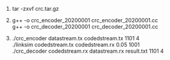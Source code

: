 1. tar -zxvf crc.tar.gz

2. g++ -o crc_encoder_20200001 crc_encoder_20200001.cc <br>
   g++ -o crc_decoder_20200001 crc_decoder_20200001.cc
   
3. ./crc_encoder datastream.tx codedstream.tx 1101 4<br>
   ./linksim codedstream.tx codedstream.rx 0.05 1001<br>
   ./crc_decoder codedstream.rx datastream.rx result.txt 1101 4

